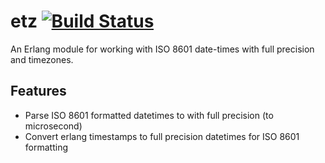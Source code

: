 etz  [![Build Status](https://travis-ci.org/flitbit/etz.png)](http://travis-ci.org/flitbit/etz)
======

An Erlang module for working with ISO 8601 date-times with full precision and timezones.

## Features

* Parse ISO 8601 formatted datetimes to with full precision (to microsecond)
* Convert erlang timestamps to full precision datetimes for ISO 8601 formatting